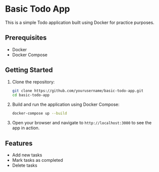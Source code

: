 # Basic Todo App

This is a simple Todo application built using Docker for practice purposes.

## Prerequisites

- Docker
- Docker Compose

## Getting Started

1. Clone the repository:
    ```sh
    git clone https://github.com/yourusername/basic-todo-app.git
    cd basic-todo-app
    ```

2. Build and run the application using Docker Compose:
    ```sh
    docker-compose up --build
    ```

3. Open your browser and navigate to `http://localhost:3000` to see the app in action.

## Features

- Add new tasks
- Mark tasks as completed
- Delete tasks
